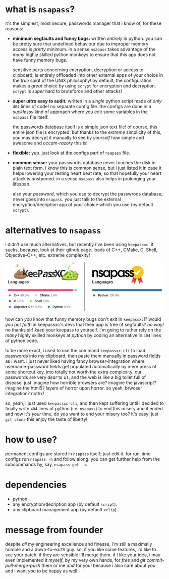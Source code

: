 # what is `nsapass`?
it's the simplest, most secure, passwords manager that i know of, for these
reasons:

- **minimum segfaults and funny bugs:**  written _entirely_ in python.  you
  can be pretty sure that undefined behaviour due to improper memory access
  is _pretty_ minimum.  in a sense `nsapass` takes advantage of the _many_
  highly skilled python monkeys to ensure that this app does not have funny
  memory bugs.

  sensitive parts concerning encryption, decryption or access to clipboard,
  is entirely offloaded into other external apps of your choice in the
  _true_ spirit of the UNIX philosophy!  by default, the configuration
  makes a _great_ choice by using `scrypt` for encryption and decryption.
  `scrypt` is _super_ hard to bruteforce and other attacks!

- **super _ultra_ easy to audit:**  written in a _single_ python script
  made of _only_ `404` lines of code!  no separate config file.  the
  configs are done in a _sucklessy_ kind of approach where you edit some
  variables in the `nsapass` file itself.

  the passwords database itself is a simple json text file!  of course,
  this entire json file is encrypted, but thanks to the _extreme_
  simplicity of this, you may decrypt it manually to see by _yourself_ how
  simple and awesome and _occam-razory_ this is!

- **flexible:**  yup.  just look at the configs part of `nsapass` file.

- **common sense:** your passwords database never touches the disk in plain
  text form.  i know this is common sense, but i just listed it in case it
  helps lowering your resting heart beat rate, so that hopefully your heart
  attack is postponed.  in a sense `nsapass` also helps in prolonging your
  lifespan.

  also your _password_, which you use to decrypt the passwrods database,
  never goes into `nsapass`.  you just talk to the external
  encryption/decription app of your choice which you use (by default
  `scrypt`).

# alternatives to `nsapass`
i didn't use much alternatives, but recently i've been using `keepassxc`.
it sucks, because, look at their github page.  loads of C++, CMake, C,
Shell, Objective-C++, etc. extreme complexity!

<p align="center">
    <img src="https://github.com/Al-Caveman/nsapass/blob/master/pics/comparision.png">
</p>

how can _you_ know that funny memory bugs don't exit in `keepassxc`!?
would _you_ put _faith_ in keepassxc's devs that their app is free of
segfaults?  _no way!_ no thanks sir! _keep_ your keepass to yourself.
i'm going to rather rely on the _many_ highly skilled monkeys at _python_
by coding an alternative in `404` lines of python code.

to be more exact, i used to use the command `keepassxc-cli` to load
passwords into my clipboard, then paste them manually in password fields as
i want.  i just never liked having fancy browser-integration where
username-password fields get populated automatically by mere press of some
shortcut key.  imo totally not worth the extra complexity.  our passwords
are very _dear_ to us, and the web is like a big toilet full of disease.
just imagine how horrible browsers are?  imagine the javascript?  imagine
the html5?  layers of horror upon horror.  so yeah, brwoser integration?
nothx!

so, yeah, i just used `keepassxc-cli`, and then kept suffering until i
decided to finally write `404` lines of python (i.e. `nsapass`) to end this
misery and it ended.  and now it's _your_ time, do _you_ want to end your
misery too?  it's easy!  just `git clone` this enjoy the taste of liberty!

# how to use?
permanent configs are stored in `nsapass` itself; just edit it.  for
run-time configs run `nsapass -h` and follow along.  you can get further
help from the subcommands by, say, `nsapass get -h`.

# dependencies

- python.
- any encryption/decription app (by default `script`).
- any clipboard management app (by default `xclip`).

# message from founder
despite _all_ my engineering excellence and finesse, i'm still a maximally
humble and a down-to-earth guy.  so, if you like some features, i'd like to
see your patch.  if they are sensible i'll merge them.  if i like your
idea, i may even implemented it _myself_, by my very own hands, for _free_
and _git commit-pull-merge-push_ them or me _and_ for you!  because i also
care about _you_ and i want _you_ to be happy as well.
